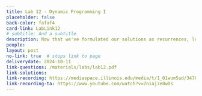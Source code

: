 ```yaml
---
title: Lab 12 - Dynamic Programming I
placeholder: false
back-color: fafaf4
card-link: LabLink12
# subtitle: And a subtitle
description: Now that we've formulated our solutions as recurrences, let's turn them into efficient algorithms. 
people:
layout: post
no-link: true  # stops link to page 
deliverydate: 2024-10-11
link-questions: /materials/labs/lab12.pdf
link-solutions: 
link-recording: https://mediaspace.illinois.edu/media/t/1_01wum5ud/347892222
link-recording-ta: https://www.youtube.com/watch?v=7niaj7e0wDs
---
```










